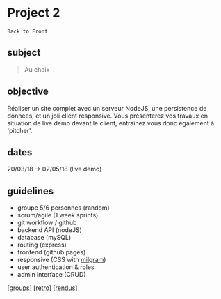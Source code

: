 # Project 2
`Back to Front`

## subject

> Au choix

## objective

Réaliser un site complet avec un serveur NodeJS, une persistence de données, et un joli client responsive.
Vous présenterez vos travaux en situation de live demo devant le client, entrainez vous donc également à 'pitcher'.

## dates
20/03/18 -> 02/05/18 (live demo)

## guidelines

- groupe 5/6 personnes (random)
- scrum/agile (1 week sprints)
- git workflow / github
- backend API (nodeJS)
- database (mySQL)
- routing (express)
- frontend (github pages)
- responsive (CSS with [milgram](https://milligram.io/))
- user authentication & roles
- admin interface (CRUD)

[[groups](groups.md)]
[[retro](retro.md)]
[[rendus](rendus.md)]
